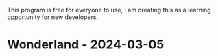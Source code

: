 This program is free for everyone to use, I am creating this as a learning opportunity for new developers.

# Wonderland - 2024-03-05
